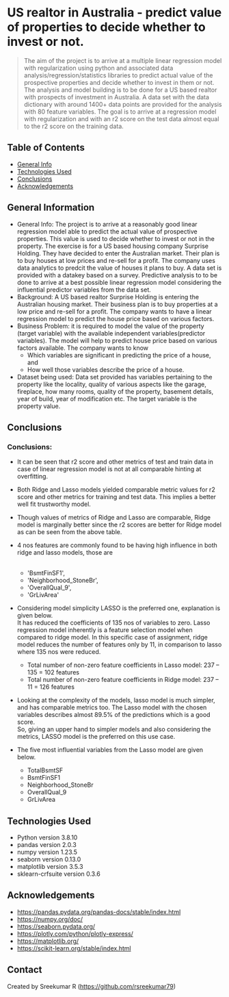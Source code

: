 # US realtor in Australia - predict value of properties to decide whether to invest or not.
> The aim of the project is to arrive at a multiple linear regression model with regularization using python and associated data analysis/regression/statistics libraries to predict actual value of the prospective properties and decide whether to invest in them or not. The analysis and model building is to be done for a US based realtor with prospects of investment in Australia. A data set with the data dictionary with around 1400+ data points are provided for the analysis with 80 feature variables. The goal is to arrive at a regression model with regularization and with an r2 score on the test data almost equal to the r2 score on the training data. 


## Table of Contents
* [General Info](#general-information)
* [Technologies Used](#technologies-used)
* [Conclusions](#conclusions)
* [Acknowledgements](#acknowledgements)

<!-- You can include any other section that is pertinent to your problem -->

## General Information
- General Info: The project is to arrive at a reasonably good linear regression model able to predict the actual value of prospective properties. This value is used to decide whether to invest or not in the property. The exercise is for a US based housing company Surprise Holding. They have decided to enter the Australian market. Their plan is to buy houses at low prices and re-sell for a profit. The company uses data analytics to predcit the value of houses it plans to buy. A data set is provided with a datakey based on a survey. Predictive analysis to to be done to arrive at a best possible linear regression model considering the influential predictor variables from the data set. 
- Background: A US based realtor Surprise Holding is entering the Australian housing market. Their business plan is to buy properties at a low price and re-sell for a profit. The company wants to have a linear regression model to predict the house price based on various factors.
- Business Problem: it is required to model the value of the property (target variable) with the available independent variables(predictor variables). The model will help to predict house price based on various factors available. The company wants to know 
    - Which variables are significant in predicting the price of a house, and
    - How well those variables describe the price of a house. 
- Dataset being used: Data set provided has variables pertaining to the property like the locality, quality of various aspects like the garage, fireplace, how many rooms, quality of the property, basement details, year of build, year of modification etc. The target variable is the property value.

<!-- You don't have to answer all the questions - just the ones relevant to your project. -->

## Conclusions
### Conclusions:<br>
- It can be seen that r2 score and other metrics of test and train data in case of linear regression model is not at all comparable hinting at overfitting.<br>
- Both Ridge and Lasso models yielded comparable metric values for r2 score and other metrics for training and test data. This implies a better well fit trustworthy model.<br>
- Though values of metrics of Ridge and Lasso are comparable, Ridge model is marginally better since the r2 scores are better for Ridge model as can be seen from the above table.<br>
- 4 nos features are commonly found to be having high influence in both ridge and lasso models, those are<br><br>
    - 'BsmtFinSF1',<br>
    - 'Neighborhood_StoneBr',<br>
    - 'OverallQual_9',<br>
    - 'GrLivArea'<br>
- Considering model simplicity LASSO is the preferred one, explanation is given below.<br>
	It has reduced the coefficients of 135 nos of variables to zero. Lasso regression model	inherently is a feature selection model when compared to ridge model. In this specific case of 	assignment, ridge model reduces the number of features only by 11, in comparison to lasso 	where 135 nos were reduced.
    
    - Total number of non-zero feature coefficients in Lasso model: 237 – 135 = 102 features<br>
    - Total number of non-zero feature coefficients in Ridge model: 237 – 11 = 126 features<br>
- Looking at the complexity of the models, lasso model is much simpler, and has comparable 	metrics too. The Lasso model with the chosen variables describes almost 89.5% of the predictions which is a good score.<br>
So, giving an upper hand to simpler models and also considering the metrics, LASSO model is the preferred on this use case.
- The five most influential variables from the Lasso model are given below.
    - TotalBsmtSF
    - BsmtFinSF1
    - Neighborhood_StoneBr
    - OverallQual_9
    - GrLivArea


<!-- You don't have to answer all the questions - just the ones relevant to your project. -->


## Technologies Used
- Python version 3.8.10
- pandas version 2.0.3
- numpy version 1.23.5
- seaborn version 0.13.0
- matplotlib version 3.5.3
- sklearn-crfsuite version 0.3.6

<!-- As the libraries versions keep on changing, it is recommended to mention the version of library used in this project -->

## Acknowledgements
- https://pandas.pydata.org/pandas-docs/stable/index.html
- https://numpy.org/doc/
- https://seaborn.pydata.org/
- https://plotly.com/python/plotly-express/
- https://matplotlib.org/
- https://scikit-learn.org/stable/index.html

## Contact
Created by Sreekumar R (https://github.com/rsreekumar79)


<!-- Optional -->
<!-- ## License -->
<!-- This project is open source and available under the [... License](). -->

<!-- You don't have to include all sections - just the one's relevant to your project -->